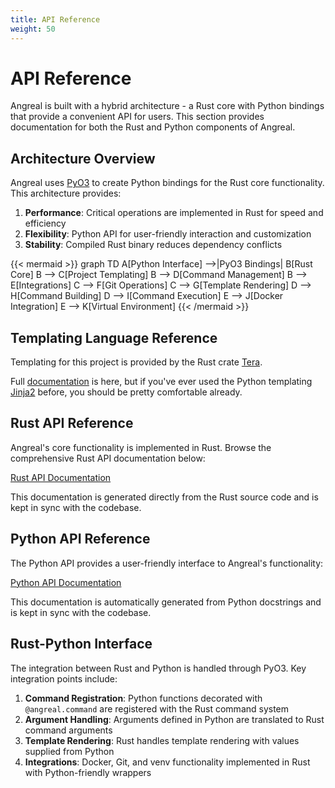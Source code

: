 ```yaml
---
title: API Reference
weight: 50
---
```


# API Reference

Angreal is built with a hybrid architecture - a Rust core with Python bindings that provide a convenient API for users. This section provides documentation for both the Rust and Python components of Angreal.

## Architecture Overview

Angreal uses [PyO3](https://pyo3.rs/) to create Python bindings for the Rust core functionality. This architecture provides:

1. **Performance**: Critical operations are implemented in Rust for speed and efficiency
2. **Flexibility**: Python API for user-friendly interaction and customization
3. **Stability**: Compiled Rust binary reduces dependency conflicts

{{< mermaid >}}
graph TD
    A[Python Interface] -->|PyO3 Bindings| B[Rust Core]
    B --> C[Project Templating]
    B --> D[Command Management]
    B --> E[Integrations]
    C --> F[Git Operations]
    C --> G[Template Rendering]
    D --> H[Command Building]
    D --> I[Command Execution]
    E --> J[Docker Integration]
    E --> K[Virtual Environment]
{{< /mermaid >}}

## Templating Language Reference
Templating for this project is provided by the Rust crate [Tera](https://tera.netlify.app/).

Full [documentation](https://tera.netlify.app/docs/) is here, but if you've ever used the Python templating [Jinja2](https://jinja.palletsprojects.com/en/3.1.x/)
before, you should be pretty comfortable already.

## Rust API Reference

Angreal's core functionality is implemented in Rust. Browse the comprehensive Rust API documentation below:

[Rust API Documentation](https://docs.rs/angreal)

This documentation is generated directly from the Rust source code and is kept in sync with the codebase.

## Python API Reference

The Python API provides a user-friendly interface to Angreal's functionality:

[Python API Documentation](py_angreal)

This documentation is automatically generated from Python docstrings and is kept in sync with the codebase.

## Rust-Python Interface

The integration between Rust and Python is handled through PyO3. Key integration points include:

1. **Command Registration**: Python functions decorated with `@angreal.command` are registered with the Rust command system
2. **Argument Handling**: Arguments defined in Python are translated to Rust command arguments
3. **Template Rendering**: Rust handles template rendering with values supplied from Python
4. **Integrations**: Docker, Git, and venv functionality implemented in Rust with Python-friendly wrappers
